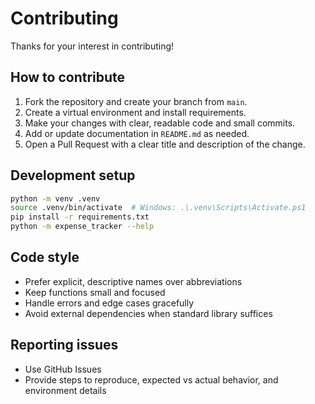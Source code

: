 # Contributing

Thanks for your interest in contributing!

## How to contribute

1. Fork the repository and create your branch from `main`.
2. Create a virtual environment and install requirements.
3. Make your changes with clear, readable code and small commits.
4. Add or update documentation in `README.md` as needed.
5. Open a Pull Request with a clear title and description of the change.

## Development setup

```bash
python -m venv .venv
source .venv/bin/activate  # Windows: .\.venv\Scripts\Activate.ps1
pip install -r requirements.txt
python -m expense_tracker --help
```

## Code style

- Prefer explicit, descriptive names over abbreviations
- Keep functions small and focused
- Handle errors and edge cases gracefully
- Avoid external dependencies when standard library suffices

## Reporting issues

- Use GitHub Issues
- Provide steps to reproduce, expected vs actual behavior, and environment details
